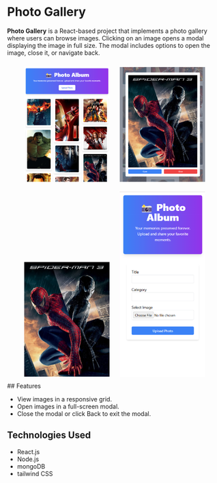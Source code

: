 # Photo Gallery

**Photo Gallery** is a React-based project that implements a photo gallery where users can browse images. Clicking on an image opens a modal displaying the image in full size. The modal includes options to open the image, close it, or navigate back.
<div align="center">
  <img src="./PA1.png" alt="Screenshot 1" width="200" style="margin: 10px" />
  <img src="./PA2.png" alt="Screenshot 2" width="200" style="margin: 10px" />
  <img src="./PA3.png" alt="Screenshot 3" width="200" style="margin: 10px" />
  <img src="./PA4.png" alt="Screenshot 4" width="200" style="margin: 10px" />
</div>
## Features

- View images in a responsive grid.
- Open images in a full-screen modal.
- Close the modal or click Back to exit the modal.

## Technologies Used

- React.js
- Node.js
- mongoDB
- tailwind CSS
